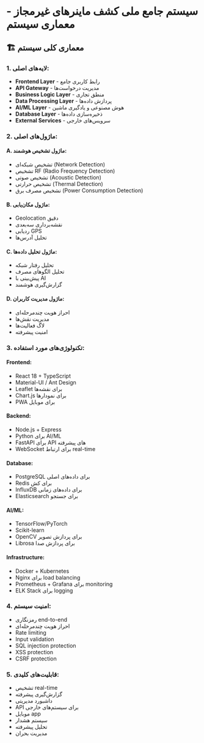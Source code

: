 # سیستم جامع ملی کشف ماینرهای غیرمجاز - معماری سیستم

## 🏗️ **معماری کلی سیستم**

### **1. لایه‌های اصلی:**
- **Frontend Layer** - رابط کاربری جامع
- **API Gateway** - مدیریت درخواست‌ها
- **Business Logic Layer** - منطق تجاری
- **Data Processing Layer** - پردازش داده‌ها
- **AI/ML Layer** - هوش مصنوعی و یادگیری ماشین
- **Database Layer** - ذخیره‌سازی داده‌ها
- **External Services** - سرویس‌های خارجی

### **2. ماژول‌های اصلی:**

#### **A. ماژول تشخیص هوشمند:**
- تشخیص شبکه‌ای (Network Detection)
- تشخیص RF (Radio Frequency Detection)
- تشخیص صوتی (Acoustic Detection)
- تشخیص حرارتی (Thermal Detection)
- تشخیص مصرف برق (Power Consumption Detection)

#### **B. ماژول مکان‌یابی:**
- Geolocation دقیق
- نقشه‌برداری سه‌بعدی
- ردیابی GPS
- تحلیل آدرس‌ها

#### **C. ماژول تحلیل داده‌ها:**
- تحلیل رفتار شبکه
- تحلیل الگوهای مصرف
- پیش‌بینی با AI
- گزارش‌گیری هوشمند

#### **D. ماژول مدیریت کاربران:**
- احراز هویت چندمرحله‌ای
- مدیریت نقش‌ها
- لاگ فعالیت‌ها
- امنیت پیشرفته

### **3. تکنولوژی‌های مورد استفاده:**

#### **Frontend:**
- React 18 + TypeScript
- Material-UI / Ant Design
- Leaflet برای نقشه‌ها
- Chart.js برای نمودارها
- PWA برای موبایل

#### **Backend:**
- Node.js + Express
- Python برای AI/ML
- FastAPI برای API های پیشرفته
- WebSocket برای ارتباط real-time

#### **Database:**
- PostgreSQL برای داده‌های اصلی
- Redis برای کش
- InfluxDB برای داده‌های زمانی
- Elasticsearch برای جستجو

#### **AI/ML:**
- TensorFlow/PyTorch
- Scikit-learn
- OpenCV برای پردازش تصویر
- Librosa برای پردازش صدا

#### **Infrastructure:**
- Docker + Kubernetes
- Nginx برای load balancing
- Prometheus + Grafana برای monitoring
- ELK Stack برای logging

### **4. امنیت سیستم:**
- رمزنگاری end-to-end
- احراز هویت چندمرحله‌ای
- Rate limiting
- Input validation
- SQL injection protection
- XSS protection
- CSRF protection

### **5. قابلیت‌های کلیدی:**
- تشخیص real-time
- گزارش‌گیری پیشرفته
- داشبورد مدیریتی
- API برای سیستم‌های خارجی
- موبایل app
- سیستم هشدار
- تحلیل پیشرفته
- مدیریت بحران 